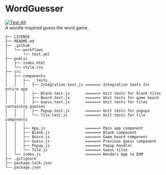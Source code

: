 # WordGuesser
[![Test-All](https://github.com/tylerpitcher/word-guesser/actions/workflows/test.yml/badge.svg)](https://github.com/tylerpitcher/word-guesser/actions/workflows/test.yml) \
A wordle-inspired guess the word game.


```
├── LICENSE
├── README.md
├── .github
│   └── workflows
│       └── test.yml
├── public
│   ├── index.html
│   └── style.css
├── src
│   ├── components
│   │   ├── __tests__
│   │   │   ├── Integration.test.js ======> Integration tests for entire app
│   │   │   ├── Blank.test.js       ======> Unit tests for blank tiles
│   │   │   ├── Board.test.js       ======> Unit tests for game board
│   │   │   ├── Guess.test.js       ======> Unit tests for tiles containing guesses
│   │   │   ├── Popup.test.js       ======> Unit tests for popups
│   │   │   └── Tile.test.js        ======> Unit tests for tile components
│   │   │
│   │   ├── App.js                  ======> Main app component
│   │   ├── Blank.js                ======> Blank component
│   │   ├── Board.js                ======> Game board component
│   │   ├── Guess.js                ======> Previous guess component
│   │   ├── Popup.js                ======> Popup handler
│   │   └── Tile.js                 ======> Guess tiles
│   └── index.js                    ======> Renders App to DOM
├── .gitignore         
├── package-lock.json
└── package.json
```
